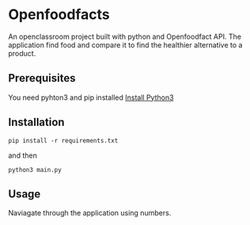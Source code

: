 # Openfoodfacts
An openclassroom project built with python and Openfoodfact API. The application find food and compare it to find the healthier alternative to a product.

## Prerequisites
You need pyhton3 and pip installed
[Install Python3](https://realpython.com/installing-python/)

## Installation
    pip install -r requirements.txt

 and then

    python3 main.py

## Usage

Naviagate through the application using numbers. 


